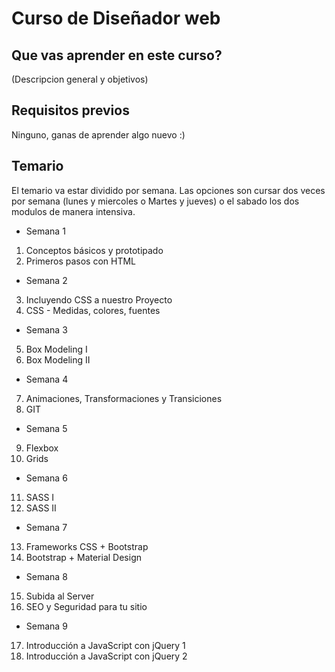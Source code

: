 # Curso de Diseñador web

## Que vas aprender en este curso?

(Descripcion general y objetivos)

## Requisitos previos

Ninguno, ganas de aprender algo nuevo :)

## Temario

El temario va estar dividido por semana. Las opciones son cursar dos veces por semana (lunes y miercoles o Martes y jueves) o el sabado los dos modulos de manera intensiva.


- Semana 1

1. Conceptos básicos y prototipado		
2. Primeros pasos con HTML		

- Semana 2

3. Incluyendo CSS a nuestro Proyecto		
4. CSS - Medidas, colores, fuentes		

- Semana 3

5. Box Modeling I		
6. Box Modeling II		

- Semana 4

7. Animaciones, Transformaciones y Transiciones		
8. GIT		

- Semana 5

9. Flexbox		
10. Grids		

- Semana 6

11. SASS I		
12. SASS II		

- Semana 7

13. Frameworks CSS + Bootstrap		
14. Bootstrap + Material Design		

- Semana 8

15. Subida al Server		
16. SEO y Seguridad para tu sitio		

- Semana 9

17. Introducción a JavaScript con jQuery 1		
18. Introducción a JavaScript con jQuery 2
